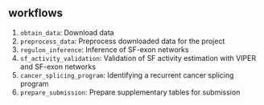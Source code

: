 ## workflows
1. `obtain_data`: Download data
2. `preprocess_data`: Preprocess downloaded data for the project
3. `regulon_inference`: Inference of SF-exon networks
4. `sf_activity_validation`: Validation of SF activity estimation with VIPER and SF-exon networks
5. `cancer_splicing_program`: Identifying a recurrent cancer splicing program
6. `prepare_submission`: Prepare supplementary tables for submission
